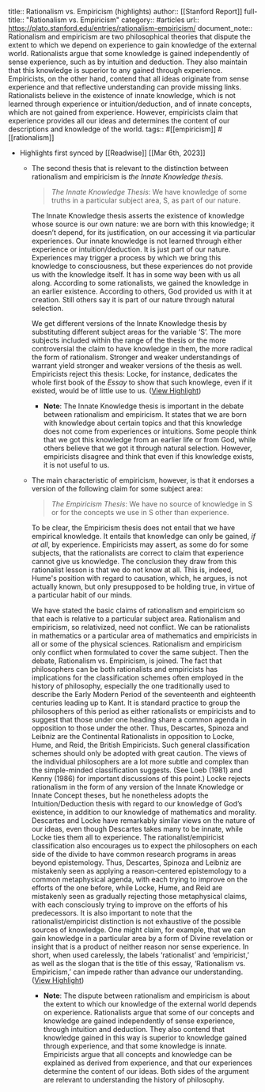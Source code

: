title:: Rationalism vs. Empiricism (highlights)
author:: [[Stanford Report]]
full-title:: "Rationalism vs. Empiricism"
category:: #articles
url:: https://plato.stanford.edu/entries/rationalism-empiricism/
document_note:: Rationalism and empiricism are two philosophical theories that dispute the extent to which we depend on experience to gain knowledge of the external world. Rationalists argue that some knowledge is gained independently of sense experience, such as by intuition and deduction. They also maintain that this knowledge is superior to any gained through experience. Empiricists, on the other hand, contend that all ideas originate from sense experience and that reflective understanding can provide missing links. Rationalists believe in the existence of innate knowledge, which is not learned through experience or intuition/deduction, and of innate concepts, which are not gained from experience. However, empiricists claim that experience provides all our ideas and determines the content of our descriptions and knowledge of the world.
tags:: #[[empiricism]] #[[rationalism]]

- Highlights first synced by [[Readwise]] [[Mar 6th, 2023]]
	- The second thesis that is relevant to the distinction between rationalism and empiricism is *the Innate Knowledge thesis*.
	  
	  > *The Innate Knowledge Thesis*: We have knowledge of some truths in a particular subject area, S, as part of our nature.
	  
	  The Innate Knowledge thesis asserts the existence of knowledge whose source is our own nature: we are born with this knowledge; it doesn’t depend, for its justification, on our accessing it via particular experiences. Our innate knowledge is not learned through either experience or intuition/deduction. It is just part of our nature. Experiences may trigger a process by which we bring this knowledge to consciousness, but these experiences do not provide us with the knowledge itself. It has in some way been with us all along. According to some rationalists, we gained the knowledge in an earlier existence. According to others, God provided us with it at creation. Still others say it is part of our nature through natural selection.
	  
	  We get different versions of the Innate Knowledge thesis by substituting different subject areas for the variable ‘S’. The more subjects included within the range of the thesis or the more controversial the claim to have knowledge in them, the more radical the form of rationalism. Stronger and weaker understandings of warrant yield stronger and weaker versions of the thesis as well. Empiricists reject this thesis: Locke, for instance, dedicates the whole first book of the *Essay* to show that such knowlege, even if it existed, would be of little use to us. ([View Highlight](https://read.readwise.io/read/01gtd30fx5zyh5qm40cmtg7men))
		- **Note**: The Innate Knowledge thesis is important in the debate between rationalism and empiricism. It states that we are born with knowledge about certain topics and that this knowledge does not come from experiences or intuitions. Some people think that we got this knowledge from an earlier life or from God, while others believe that we got it through natural selection. However, empiricists disagree and think that even if this knowledge exists, it is not useful to us.
	- The main characteristic of empiricism, however, is that it endorses a version of the following claim for some subject area:
	  
	  > *The Empiricism Thesis*: We have no source of knowledge in S or for the concepts we use in S other than experience.
	  
	  To be clear, the Empiricism thesis does not entail that we have empirical knowledge. It entails that knowledge can only be gained, *if at all*, by experience. Empiricists may assert, as some do for some subjects, that the rationalists are correct to claim that experience cannot give us knowledge. The conclusion they draw from this rationalist lesson is that we do not know at all. This is, indeed, Hume's position with regard to causation, which, he argues, is not actually known, but only presupposed to be holding true, in virtue of a particular habit of our minds.
	  
	  We have stated the basic claims of rationalism and empiricism so that each is relative to a particular subject area. Rationalism and empiricism, so relativized, need not conflict. We can be rationalists in mathematics or a particular area of mathematics and empiricists in all or some of the physical sciences. Rationalism and empiricism only conflict when formulated to cover the same subject. Then the debate, Rationalism vs. Empiricism, is joined. The fact that philosophers can be both rationalists and empiricists has implications for the classification schemes often employed in the history of philosophy, especially the one traditionally used to describe the Early Modern Period of the seventeenth and eighteenth centuries leading up to Kant. It is standard practice to group the philosophers of this period as either rationalists or empiricists and to suggest that those under one heading share a common agenda in opposition to those under the other. Thus, Descartes, Spinoza and Leibniz are the Continental Rationalists in opposition to Locke, Hume, and Reid, the British Empiricists. Such general classification schemes should only be adopted with great caution. The views of the individual philosophers are a lot more subtle and complex than the simple-minded classification suggests. (See Loeb (1981) and Kenny (1986) for important discussions of this point.) Locke rejects rationalism in the form of any version of the Innate Knowledge or Innate Concept theses, but he nonetheless adopts the Intuition/Deduction thesis with regard to our knowledge of God’s existence, in addition to our knowledge of mathematics and morality. Descartes and Locke have remarkably similar views on the nature of our ideas, even though Descartes takes many to be innate, while Locke ties them all to experience. The rationalist/empiricist classification also encourages us to expect the philosophers on each side of the divide to have common research programs in areas beyond epistemology. Thus, Descartes, Spinoza and Leibniz are mistakenly seen as applying a reason-centered epistemology to a common metaphysical agenda, with each trying to improve on the efforts of the one before, while Locke, Hume, and Reid are mistakenly seen as gradually rejecting those metaphysical claims, with each consciously trying to improve on the efforts of his predecessors. It is also important to note that the rationalist/empiricist distinction is not exhaustive of the possible sources of knowledge. One might claim, for example, that we can gain knowledge in a particular area by a form of Divine revelation or insight that is a product of neither reason nor sense experience. In short, when used carelessly, the labels ‘rationalist’ and ‘empiricist,’ as well as the slogan that is the title of this essay, ‘Rationalism vs. Empiricism,’ can impede rather than advance our understanding. ([View Highlight](https://read.readwise.io/read/01gtd32mdhvfxadrr89323436n))
		- **Note**: The dispute between rationalism and empiricism is about the extent to which our knowledge of the external world depends on experience. Rationalists argue that some of our concepts and knowledge are gained independently of sense experience, through intuition and deduction. They also contend that knowledge gained in this way is superior to knowledge gained through experience, and that some knowledge is innate. Empiricists argue that all concepts and knowledge can be explained as derived from experience, and that our experiences determine the content of our ideas. Both sides of the argument are relevant to understanding the history of philosophy.